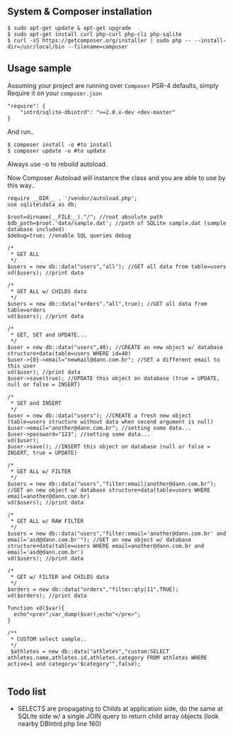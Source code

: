 <!-- @docbloc -->

## System & Composer installation
```
$ sudo apt-get update & apt-get upgrade
$ sudo apt-get install curl php-curl php-cli php-sqlite
$ curl -sS https://getcomposer.org/installer | sudo php -- --install-dir=/usr/local/bin --filename=composer
```

## Usage sample

Assuming your project are running over `Composer` PSR-4 defaults, simply Require it on your `composer.json`
```
"require": {
    "intrd/sqlite-dbintrd": ">=2.0.x-dev <dev-master"
}
```
And run..
```
$ composer install -o #to install
$ composer update -o #to update
```
Always use -o to rebuild autoload.

Now Composer Autoload will instance the class and you are able to use by this way..

```
require __DIR__ . '/vendor/autoload.php';
use sqlite\data as db;

$root=dirname(__FILE__)."/"; //root absolute path
$db_path=$root.'data/sample.dat'; //path of SQLite sample.dat (sample database included)
$debug=true; //enable SQL queries debug

/*
 * GET ALL
 */
$users = new db::data("users","all"); //GET all data from table=users
vd($users); //print data

/*
 * GET ALL w/ CHILDS data
 */
$users = new db::data("orders","all",true); //GET all data from table=orders
vd($users); //print data

/*
 * GET, SET and UPDATE...
 */
$user = new db::data("users",40); //CREATE an new object w/ database structure+data(table=users WHERE id=40)
$user->{0}->email="newmail@dann.com.br"; //SET a different email to this user
vd($user); //print data
$user->save(true); //UPDATE this object on database (true = UPDATE, null or false = INSERT)

/*
 * SET and INSERT
 */
$user = new db::data("users"); //CREATE a fresh new object (table=users structure without data when second argument is null) 
$user->email="another@dann.com.br"; //setting some data...
$user->password="123"; //setting some data...
vd($user);
$user->save(); //INSERT this object on database (null or false = INSERT, true = UPDATE)

/*
 * GET ALL w/ FILTER
 */
$users = new db::data("users","filter:email|another@dann.com.br"); //GET an new object w/ database structure+data(table=users WHERE email=another@dann.com.br)
vd($users); //print data

/*
 * GET ALL w/ RAW FILTER
 */
$users = new db::data("users","filter:email='another@dann.com.br' and email='asd@dann.com.br'"); //GET an new object w/ database structure+data(table=users WHERE email=another@dann.com.br and email='asd@dann.com.br')
vd($users); //print data

/*
 * GET w/ FILTER and CHILDS data
 */
$orders = new db::data("orders","filter:qty|11",TRUE); 
vd($orders); //print data

function vd($var){ 
  echo"<pre>";var_dump($var);echo"</pre>";
}

/**
 * CUSTOM select sample..
 */
 $athletes = new db::data("athletes","custom:SELECT athletes.name,athletes.id,athletes.category FROM athletes WHERE active=1 and category='$category'",false);


```

## Todo list

* SELECTS are propagating to Childs at application side, do the same at SQLite side w/ a single JOIN query to return child array objects (look nearby DBIntrd.php line 160) 